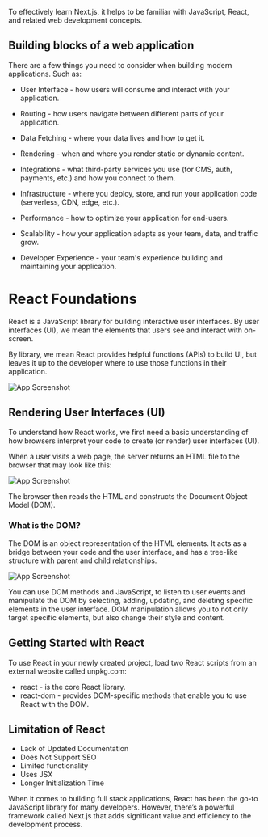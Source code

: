 To effectively learn Next.js, it helps to be familiar with JavaScript, React, and related web development concepts.

## Building blocks of a web application

There are a few things you need to consider when building modern applications. Such as:

- User Interface - how users will consume and interact with your application.

- Routing - how users navigate between different parts of your application.

- Data Fetching - where your data lives and how to get it.

- Rendering - when and where you render static or dynamic content.

- Integrations - what third-party services you use (for CMS, auth, payments, etc.) and how you connect to them.

- Infrastructure - where you deploy, store, and run your application code (serverless, CDN, edge, etc.).

- Performance - how to optimize your application for end-users.

- Scalability - how your application adapts as your team, data, and traffic grow.

- Developer Experience - your team's experience building and maintaining your application.


# React Foundations

React is a JavaScript library for building interactive user interfaces. By user interfaces (UI), we mean the elements that users see and interact with on-screen.

By library, we mean React provides helpful functions (APIs) to build UI, but leaves it up to the developer where to use those functions in their application.

![App Screenshot](https://nextjs.org/_next/image?url=%2Flearn%2Fdark%2Flearn-react-components.png&w=1920&q=75&dpl=dpl_yW71M9zkgCfN9hKF6Vmz3rjxytkZ)

## Rendering User Interfaces (UI)

To understand how React works, we first need a basic understanding of how browsers interpret your code to create (or render) user interfaces (UI).

When a user visits a web page, the server returns an HTML file to the browser that may look like this:

![App Screenshot](https://nextjs.org/_next/image?url=%2Flearn%2Fdark%2Flearn-html-and-dom.png&w=1920&q=75&dpl=dpl_yW71M9zkgCfN9hKF6Vmz3rjxytkZ)

The browser then reads the HTML and constructs the Document Object Model (DOM).

### What is the DOM?

The DOM is an object representation of the HTML elements. It acts as a bridge between your code and the user interface, and has a tree-like structure with parent and child relationships.

![App Screenshot](https://nextjs.org/_next/image?url=%2Flearn%2Fdark%2Flearn-dom-and-ui.png&w=1920&q=75&dpl=dpl_yW71M9zkgCfN9hKF6Vmz3rjxytkZ)

You can use DOM methods and JavaScript, to listen to user events and manipulate the DOM by selecting, adding, updating, and deleting specific elements in the user interface. DOM manipulation allows you to not only target specific elements, but also change their style and content.

## Getting Started with React

To use React in your newly created project, load two React scripts from an external website called unpkg.com:

- react - is the core React library.
- react-dom - provides DOM-specific methods that enable you to use React with the DOM.

## Limitation of React

- Lack of Updated Documentation
- Does Not Support SEO
- Limited functionality
- Uses JSX
- Longer Initialization Time

When it comes to building full stack applications, React has been the go-to JavaScript library for many developers. However, there’s a powerful framework called Next.js that adds significant value and efficiency to the development process.